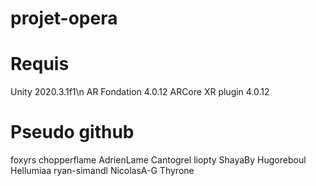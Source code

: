 # projet-opera

# Requis
Unity 2020.3.1f1\n
AR Fondation 4.0.12
ARCore XR plugin 4.0.12

# Pseudo github
foxyrs
chopperflame
AdrienLame
Cantogrel
liopty
ShayaBy
Hugoreboul
Hellumiaa
ryan-simandl
NicolasA-G
Thyrone
